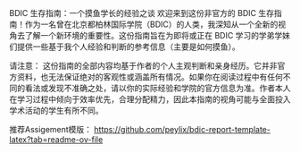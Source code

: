 BDIC 生存指南：一个摸鱼学长的经验之谈
欢迎来到这份非官方的 BDIC 生存指南！作为一名曾在北京都柏林国际学院（BDIC）的人类，我深知从一个全新的视角去了解一个新环境的重要性。这份指南旨在为即将或正在 BDIC 学习的学弟学妹们提供一些基于我个人经验和判断的参考信息（主要是如何摸鱼）。

请注意： 这份指南的全部内容均基于作者的个人主观判断和亲身经历。它并非官方资料，也无法保证绝对的客观性或涵盖所有情况。如果你在阅读过程中有任何不同的看法或发现不准确之处，请以你的实际经验和学院的官方信息为准。作者本人在学习过程中倾向于效率优先，合理分配精力，因此本指南的视角可能与全面投入学术活动的学生有所不同。

推荐Assigement模版： https://github.com/peylix/bdic-report-template-latex?tab=readme-ov-file
